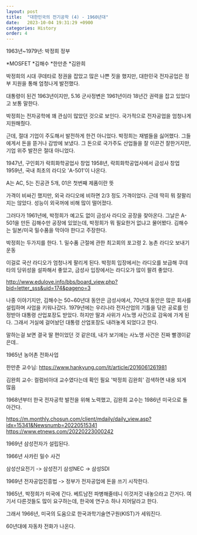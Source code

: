 ```yaml
---
layout: post
title:  "대한민국의 전기공학 (4) - 1960년대"
date:   2023-10-04 19:31:29 +0900
categories: History
order: 4
---
```


1963년~1979년: 박정희 정부

*MOSFET
*김해수
*한만춘
*김완희


박정희의 시대
쿠데타로 정권을 잡았고 많은 나쁜 짓을 했지만,
대한민국 전자공업은 정부 지원을 통해 엄청나게 발전했다.

대통령이 된건 1963년이지만, 5.16 군사정변은 1961년이라 18년간 권력을 잡고 있었다고 보통 말한다.

박정희는 전자공학에 꽤 관심이 많았던 것으로 보인다. 국가적으로 전자공업을 엄청나게 지원해줬다.

근데, 절대 기업이 주도해서 발전하게 한건 아니었다.
박정희는 재벌들을 싫어했다. 그들에게서 돈을 뜯거나 감방에 보냈다.
그 돈으로 국가주도 산업들을 잘 이끈건 잘한거지만, 기업 위주 발전은 절대 아니었다.


1947년, 구인회가 락희화학공업사 창업
1958년, 락희화학공업사에서 금성사 창업
1959년, 국내 최초의 라디오 'A-501'이 나온다.

A는 AC, 5는 진공관 5개, 01은 첫번째 제품이란 뜻

가격이 비싸긴 했지만, 외국 라디오에 비하면 2/3 정도 가격이었다.
근데 딱히 뭐 잘팔리지는 않았다. 성능이 외국꺼에 비해 많이 떨어졌다.

그러다가 1961년에, 박정희가 예고도 없이 금성사 라디오 공장을 찾아온다.
그날은 A-501을 만든 김해수만 공장에 있었는데, 박정희가 뭐 필요한거 없냐고 물어봤다.
김해수는 일본/미국 밀수품을 막아야 한다고 주장한다.

박정희는 두가지를 한다.
1\. 밀수품 근절에 관한 최고회의 포고령
2\. 농촌 라디오 보내기 운동

이걸로 국산 라디오가 엄청나게 팔리게 된다.
박정희 입장에서는 라디오를 보급해 쿠데타의 당위성을 설파해서 좋았고,
금성사 입장에서는 라디오가 많이 팔려 좋았다.

http://www.edulove.info/bbs/board_view.php?bid=letter_sss&uid=174&pageno=3

나중 이야기지만, 김해수는 50~60년대 동안은 금성사에서, 70년대 동안은 많은 회사를 설립하며 사업을 키워나갔다.
1979년에는 우리나라 전자산업의 기틀을 닦은 공로를 인정받아 대통령 산업포장도 받았다.
하지만 딸과 사위가 사노맹 사건으로 감옥에 가게 된다.
그래서 거실에 걸어놨던 대통령 산업포장도 내려놓게 되었다고 한다.

말하는걸 보면 결국 딸 편이었던 것 같은데, 내가 보기에는 사노맹 사건은 진짜 빨갱이같은데..





1965년 농어촌 전화사업

한만춘 교수님:
https://www.hankyung.com/it/article/2016061261981

김완희 교수:
컬럼비아대 교수였다는데 확인 필요
'박정희 김완희' 검색하면 내용 되게 많음

1968년부터 한국 전자공학 발전을 위해 노력했고,
김완희 교수는 1986년 미국으로 돌아간다.

https://m.monthly.chosun.com/client/mdaily/daily_view.asp?idx=15341&Newsnumb=20220515341
https://www.etnews.com/20220223000242


1969년 삼성전자가 설립된다.

1966년 사카린 밀수 사건

삼성산요전기 -> 삼성전기
삼성NEC -> 삼성SDI

1969년 전자공업진흥법 -> 정부가 전자공업에 돈을 쓰기 시작한다.

1965년, 박정희가 미국에 간다.
베트남전 파병해줄테니 이것저것 내놓으라고 간거다.
여기서 다른것들도 많이 요구하는데, 한국에 연구소 하나 지어달라고 한다.

그래서 1966년, 미국의 도움으로 한국과학기술연구원(KIST)가 세워진다.

60년대에 자동차 전화가 나온다.
